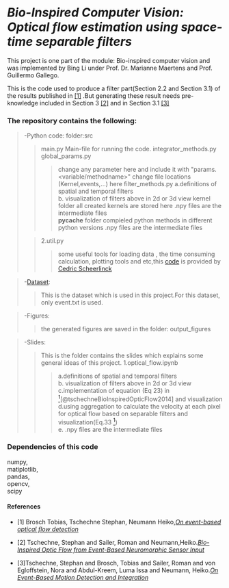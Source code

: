 # *Bio-Inspired Computer Vision:  Optical flow estimation using space-time separable filters*
This project is one part of the module: Bio-inspired computer vision and was implemented by Bing Li under Prof. Dr. Marianne Maertens and Prof. Guillermo Gallego.

This is the code used to produce a filter part(Section 2.2 and Section 3.1) of the  results published in [[1]](#refer-anchor-1) .But generating these result needs pre-knowledge included in Section 3 [[2]](#refer-anchor-2) and in Section 3.1 [[3]](#refer-anchor-3)    


### The repository contains the following:  

>-Python code:  folder:src
> > main.py
> > Main-file for running the code.
> > integrator_methods.py
> > global_params.py
> > > change any parameter here and include it with "params.<variable/methodname>"
> > > change file locations (Kernel,events,...) here
> > filter_methods.py
> > > a.definitions of  spatial and temporal filters  
> > > b. visualization of filters above in 2d or 3d view
> > kernel folder
> > >all created kernels are stored here
> > >.npy files are the intermediate files  
> >__pycache__ folder
> > >compieled python methods in different python versions
> > >.npy files are the intermediate files 
>
>>2.util.py
>>>some useful tools for loading data , the time consuming calculation, plotting tools and etc,this [code](https://github.com/cedric-scheerlinck/jupnote_event_demo)
is provided by [Cedric Scheerlinck](https://www.cedricscheerlinck.com/about/)    


>-[Dataset](http://rpg.ifi.uzh.ch/datasets/davis/slider_far.zip):  
>>This is the dataset which is used in this project.For this dataset, only event.txt is used.

>-Figures:  
>> the generated figures are saved in the folder: output_figures  

>-Slides:
>>This is the folder contains the slides which explains some general ideas of this project.
> > 1.optical_flow.ipynb
> > > a.definitions of  spatial and temporal filters  
> > > b. visualization of filters above in 2d or 3d view   
>>>c.implementation of equation (Eq 23) in [<sup>1</sup>](#refer-anchor-1)[@tschechneBioInspiredOpticFlow2014] and visualization  
>>>d.using aggregation to calculate the velocity at each pixel for optical flow  based on separable filters and visualization(Eq.33 [<sup>1</sup>](#refer-anchor-1))  
>>>e. .npy files are the intermediate files  

### Dependencies of this code
numpy,  
matiplotlib,  
pandas,  
opencv,  
scipy

#### References   

<div id="refer-anchor-1"></div>

- [1] Brosch Tobias, Tschechne Stephan, Neumann Heiko,*[On event-based optical flow detection](https://www.frontiersin.org/article/10.3389/fnins.2015.00137)*

<div id="refer-anchor-2"></div>

- [2] Tschechne, Stephan and Sailer, Roman and Neumann,Heiko.*[Bio-Inspired Optic Flow from Event-Based Neuromorphic Sensor Input](https://link.springer.com/chapter/10.1007/978-3-319-11656-3_16)*  

<div id="refer-anchor-3"></div>

- [3]Tschechne, Stephan and Brosch, Tobias and Sailer, Roman and von Egloffstein, Nora and Abdul-Kreem, Luma Issa and Neumann, Heiko.*[On Event-Based Motion Detection and Integration](https://doi.org/10.4108/icst.bict.2014.257904)*
